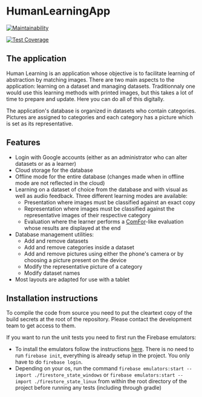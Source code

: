 # HumanLearningApp

[![Maintainability](https://api.codeclimate.com/v1/badges/88c3d9e8784c8fa76af6/maintainability)](https://codeclimate.com/github/HumanLearning2021/HumanLearningApp/maintainability)

[![Test Coverage](https://api.codeclimate.com/v1/badges/88c3d9e8784c8fa76af6/test_coverage)](https://codeclimate.com/github/HumanLearning2021/HumanLearningApp/test_coverage)

## The application
Human Learning is an application whose objective is to facilitate learning of abstraction by matching images. There are two main aspects to the application: learning on a dataset and managing datasets. Traditionnaly one would use this learning methods with printed images, but this takes a lot of time to prepare and update. Here you can do all of this digitally.

The application's database is organized in datasets who contain categories. Pictures are assigned to categories and each category has a picture which is set as its representative.

## Features
- Login with Google accounts (either as an administrator who can alter datasets or as a learner)
- Cloud storage for the database
- Offline mode for the entire database (changes made when in offline mode are not reflected in the cloud)
- Learning on a dataset of choice from the database and with visual as well as audio feedback. Three different learning modes are available:
    - Presentation where images must be classified against an exact copy
    - Representation where images must be classified against the representative images of their respective category
    - Evaluation where the learner performs a [ComFor](https://www.researchgate.net/publication/6886535_The_ComFor_An_instrument_for_the_indication_of_augmentative_communication_in_people_with_autism_and_intellectual_disability)-like evaluation whose results are displayed at the end
- Database management utilities:
    - Add and remove datasets
    - Add and remove categories inside a dataset
    - Add and remove pictures using either the phone's camera or by choosing a picture present on the device
    - Modify the representative picture of a category
    - Modify dataset names
- Most layouts are adapted for use with a tablet

## Installation instructions
To compile the code from source you need to put the cleartext copy of the build secrets at the root of the repository. Please contact the development team to get access to them.

If you want to run the unit tests you need to first run the Firebase emulators:
- To install the emulators follow the instructions [here](https://firebase.google.com/docs/cli?authuser=5&hl=en#install_the_firebase_cli). There is no need to run `firebase init`, everything is already setup in the project. You only have to do `firebase login`.
- Depending on your os, run the command `firebase emulators:start --import ./firestore_state_windows` or `firebase emulators:start --import ./firestore_state_linux` from within the root directory of the project before running any tests (including through gradle)
